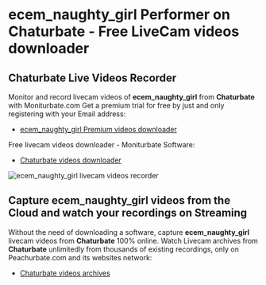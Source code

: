 # ecem_naughty_girl Performer on Chaturbate - Free LiveCam videos downloader

## Chaturbate Live Videos Recorder

Monitor and record livecam videos of **ecem_naughty_girl** from **Chaturbate** with Moniturbate.com
Get a premium trial for free by just and only registering with your Email address:
* [ecem_naughty_girl Premium videos downloader](https://moniturbate.com/request-demo-licence-key.html)

Free livecam videos downloader - Moniturbate Software:
* [Chaturbate videos downloader](https://moniturbate.com/moniturbate-download-software.html)

![ecem_naughty_girl livecam videos recorder](https://peachurnet.com/templates/moniturbate-software.png)


## Capture ecem_naughty_girl videos from the Cloud and watch your recordings on Streaming

Without the need of downloading a software, capture **ecem_naughty_girl** livecam videos from **Chaturbate** 100% online.
Watch Livecam archives from **Chaturbate** unlimitedly from thousands of existing recordings, only on Peachurbate.com and its websites network:
* [Chaturbate videos archives](https://peachurnet.com/)
